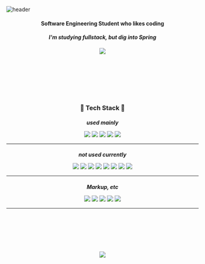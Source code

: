 ![header](https://capsule-render.vercel.app/api?type=waving&color=auto&height=300&section=header&text=kwon770&fontSize=90&animation=fadeIn&fontAlignY=38&desc=fullstack%20developer&descAlignY=51&descAlign=62)

<h4 align="center" style="margin-bottom: 1px"><b>Software Engineering Student who likes coding</b></h4>
<h5 align="center" style="margin-bottom: 1px" >I'm studying fullstack, but dig into Spring</h5>
<h5 align="center"><link href="https://www.notion.so/sckwon770/My-Code-Wiki-d842bed9b8ac49d793c91c03e9f4418b"><img src="https://img.shields.io/badge/🗂Blog-My_CodeWiki-red?style=for-the-badge" /></link></h5>
<br/>
<br/>
<br/>
<br/>
<br/>

<h3 align="center"><b>🤖 Tech Stack 🤖</b></h3>
<h5 align="center" style="margin-bottom: 1px">used mainly</h5>
<p align="center">
<img src="https://img.shields.io/badge/-C%2B%2B11-00599C?style=flat-square&t&logo=C%2B%2B&logoColor=FFFFFF"/> <img src="https://img.shields.io/badge/-Java8-e74c3c?style=flat-square&t&logo=Java&logoColor=FFFFFF"/> <img src="https://img.shields.io/badge/-SpringBoot-55efc4?style=flat-square&t&logo=Spring&logoColor=FFFFFF" /> <img src="https://img.shields.io/badge/-JavaScriptES6-F7DF1E?style=flat-square&t&logo=JavaScript&logoColor=FFFFFF" /> <img src="https://img.shields.io/badge/-React-74b9ff?style=flat-square&t&logo=React&logoColor=FFFFFF" />
</p>

---

<h5 align="center" style="margin-bottom: 1px">not used currently</h5>    
<p align="center">
<img src="https://img.shields.io/badge/-C-A8B9CC?style=flat-square&t&logo=C&logoColor=FFFFFF" /> <img src="https://img.shields.io/badge/-C%237.2-9b59b6?style=flat-square&t&logo=C-Sharp&logoColor=FFFFFF" /> <img src="https://img.shields.io/badge/-DotNet-5C2D91?style=flat-square&t&logo=.Net&logoColor=FFFFFF" /> <img src="https://img.shields.io/badge/-Python3-3776AB?style=flat-square&t&logo=Python&logoColor=FFFFFF" /> <img src="https://img.shields.io/badge/-Kotlin-e67e22?style=flat-square&t&logo=Kotlin&logoColor=FFFFFF"/> <img src="https://img.shields.io/badge/-Typescript-00599C?style=flat-square&t&logo=Typescript&logoColor=FFFFFF" /> <img src="https://img.shields.io/badge/-GraphQL-E10098?style=flat-square&t&logo=GraphQL&logoColor=FFFFFF" /> <img src="https://img.shields.io/badge/-NodeJs-339933?style=flat-square&t&logo=node.js&logoColor=FFFFFF" />
</p>

---

<h5 align="center" style="margin-bottom:1px">Markup, etc</h5>
<p align="center">
<img src="https://img.shields.io/badge/-HTML5-E34F26?style=flat-square&t&logo=HTML5&logoColor=FFFFFF" /> <img src="https://img.shields.io/badge/-CSS3-1572B6?style=flat-square&t&logo=CSS3&logoColor=FFFFFF" /> <img src="https://img.shields.io/badge/-Styled--Components-DB7093?style=flat-square&t&logo=styled-components&logoColor=FFFFFF" /> <img src="https://img.shields.io/badge/-Markdown-000000?style=flat-square&t&logo=Markdown&logoColor=FFFFFF" /> <img src="https://img.shields.io/badge/-XML-000000?style=flat-square&t" />
</p>

---

<br/>
<br/>
<br/>
<br/>
<br/>
<p align="center">
<img src="https://github-readme-stats.vercel.app/api?username=Kwon770&show_icons=true&theme=radical" />
</p>
